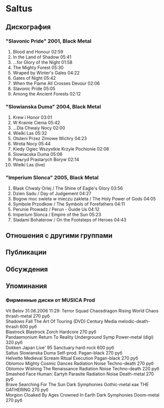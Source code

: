 # Saltus



## Дискография

### "Slavonic Pride" 2001, Black Metal

1. Blood and Honour 02:59
2. In the Land of Shadow 05:41
3. ...for Glory of the Night 01:58 
4. The Mighty Forest 05:30
5. Wraped by Winter's Gales 04:22
6. Gates of Night 05:42 
7. When the Flame All Crosses Devour 02:06
8. Slavonic Pride 05:05
9. Among the Ancient Forests 02:12 

### "Slowianska Duma" 2004, Black Metal

1. Krew i Honor 03:01  
2. W Krainie Cienia 05:42
3. ...Dla Chwaіy Nocy 02:00  
4. Wielki Las 05:32 
5. Otuleni Przez Zimowe Wichry 04:23  
6. Wrota Nocy 05:44 
7. Kiedy Ogieс Wszystkie Krzyїe Pochіonie 02:08  
8. Sіowiaсska Duma 05:06
9. Poњrуd Prastarych Borуw 02:14 
10. Wielki Las (live)

### "Imperium Slonca" 2005, Black Metal

1. Blask Chwaly Orlej / The Shine of Eagle's Glory 03:56
2. Dzien Sadu / Day of Judgement 04:27
3. Bogow moc swieta w mieczu zakleta / The Holy Power of Gods 04:05
4. Symbole Przodkow / The Symbols of Forefathers 04:11
5. Perunie Prowadz / Perun - Guide Us 04:12
6. Imperium Slonca / Empire of the Sun 05:23
7. Sladami Bohaterow / On the Footsteps of Heroes 04:43 


## Отношения с другими группами


## Публикации


## Обсуждения


## Упоминания

### Фирменные диски от MUSICA Prod

Vit Belov 31.08.2006 11:29:
Terror Squad	Chaosdragon Rising	World Chaos	thrash-metal	270 руб<BR>Shadows Fall	The Art Of Touring (DVD)	Century Media	melodic-death-thrash	600 руб<BR>Blastrock	Blastrock	Zorch	Hardcore	270 руб<BR>Pandaemonium	Return To Reality	Underground Symp	Power-metal (digi)	320 руб<BR>Dokken	Japan Live' 95	Sanctuary	hard-rock	600 руб<BR>Saltus	Slowianska Duma	Self-prod.	Pagan-black	270 руб<BR>Helvetto	Medieval Scream	Ritual Execution	Pagan-black	270 руб<BR>Oblomov	Mighty Cosmic Dances	Radiation Noise	Techno-death	270 руб<BR>Oblomov	Wishing The Renaissance	Radiation Noise	Techno-death	220 руб<BR>Smashed Face	Human: Eartyh Parasite	Radiation Noise	Death-metal	270 руб<BR>Brave	Searching For The Sun	Dark Symphonies	Gothic-metal как THE GATHERING	270 руб<BR>Morgion	Cloaked By Ages Crowned In Earth	Dark Symphonies	Doom-metal	270 руб<BR>

